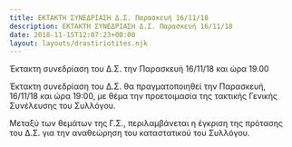 ```yaml
---
title: ΕΚΤΑΚΤΗ ΣΥΝΕΔΡΙΑΣΗ Δ.Σ. Παρασκευή 16/11/18
description: ΕΚΤΑΚΤΗ ΣΥΝΕΔΡΙΑΣΗ Δ.Σ. Παρασκευή 16/11/18
date: 2018-11-15T12:07:23+00:00
layout: layouts/drastiriotites.njk
---
```

Έκτακτη συνεδρίαση του Δ.Σ. την Παρασκευή 16/11/18 και ώρα 19.00
<!-- excerpt -->
Έκτακτη συνεδρίαση του Δ.Σ. θα πραγματοποιηθεί την Παρασκευή, 16/11/18 και ώρα 19:00, με θέμα την προετοιμασία της τακτικής Γενικής Συνέλευσης του Συλλόγου.

 Μεταξύ των θεμάτων της Γ.Σ., περιλαμβάνεται η έγκριση της πρότασης του Δ.Σ. για την αναθεώρηση του καταστατικού του Συλλόγου.

